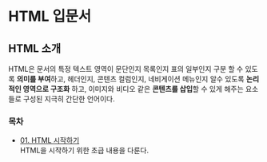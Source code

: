 # HTML 입문서

## HTML 소개

HTML은 문서의 특정 텍스트 영역이 문단인지 목록인지 표의 일부인지 구분 할 수 있도록 **의미를 부여**하고, 헤더인지, 콘텐츠 컬럼인지, 네비게이션 메뉴인지 알수 있도록 **논리적인 영역으로 구조화** 하고, 이미지와 비디오 같은 **콘텐츠를 삽입**할 수 있게 해주는 요소들로 구성된 지극히 간단한 언어이다.

### 목차

- [01\. HTML 시작하기](01_00_HTML_시작하기.md)<br>
HTML을 시작하기 위한 초급 내용을 다룬다.
